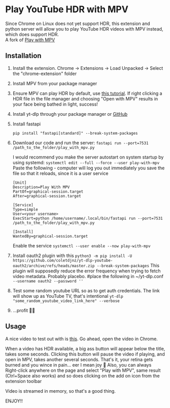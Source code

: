 # Play YouTube HDR with MPV

Since Chrome on Linux does not yet support HDR, this extension and python server will allow you to play YouTube HDR videos with MPV instead, which does support HDR.  
A fork of [Play with MPV](https://github.com/Thann/play-with-mpv)

## Installation
1. Install the extension. Chrome -> Extensions -> Load Unpacked -> Select the "chrome-extension" folder
2. Install MPV from your package manager
3. Ensure MPV can play HDR by default, use [this tutorial](https://www.reddit.com/r/linux/comments/1e7vljy/intel_now_supports_laptop_hdr_on_linux/).
   If right clicking a HDR file in the file manager and choosing "Open with MPV" results in your face being bathed in light, success!
4. Install yt-dlp through your package manager or [GitHub](https://github.com/yt-dlp/yt-dlp/wiki/Installation)
5. Install fastapi
   ```
   pip install "fastapi[standard]" --break-system-packages
   ```
6. Download our code and run the server:
   `fastapi run --port=7531 /path_to_the_folder/play_with_mpv.py`

   I would recommend you make the server autostart on system startup by using systemd:
   `systemctl edit --full --force --user play-with-mpv`
   Paste the following - computer will log you out immediately you save the file so that it reloads, since it is a user service

   ```
   [Unit]
   Description=Play With MPV
   PartOf=graphical-session.target
   After=graphical-session.target

   [Service]
   Type=simple
   User=<your username>
   ExecStart=python /home/username/.local/bin/fastapi run --port=7531 /path_to_the_folder/play_with_mpv.py

   [Install]
   WantedBy=graphical-session.target
   ```

   Enable the service
   `systemctl --user enable --now play-with-mpv`

7. Install oauth2 plugin with this
   `python3 -m pip install -U https://github.com/coletdjnz/yt-dlp-youtube-oauth2/archive/refs/heads/master.zip --break-system-packages`
   This plugin will supposedly reduce the error frequency when trying to fetch video metadata. Probably placebo.
   #place the following in ~/yt-dlp.conf
   `--username oauth2 --password ''`
8. Test some random youtube URL so as to get auth credentials. The link will show up as YouTube TV, that's intentional
   `yt-dlp "some_random_youtube_video_link_here" --verbose`
9. ...profit 🤷🏼

## Usage

A nice video to test out with is [this](https://www.youtube.com/watch?v=WBJzp-y4BHA). Go ahead, open the video in Chrome.

When a video has HDR available, a big ass button will appear below the title, takes some seconds.
Clicking this button will pause the video if playing, and open in MPV, takes another several seconds.
That's it, your retina gets burned and you wince in pain... eer I mean joy 🫠
Also, you can always Right-click anywhere on the page and select "Play with MPV", same result
(Ctrl+Space also works) and so does clicking on the add on icon from the extension toolbar

Video is streamed in memory, so that's a good thing.

ENJOY!!
